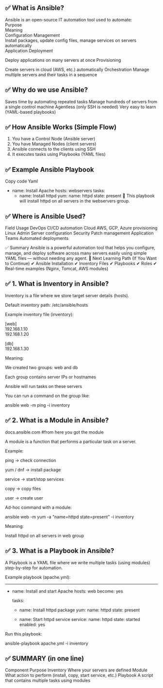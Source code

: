 ## ✅ What is Ansible?

Ansible is an open-source IT automation tool used to automate:
</br>
Purpose
</br>
Meaning
</br>
Configuration Management
</br>
Install packages, update config files, manage services on servers automatically
</br>
Application Deployment
</br>

Deploy applications on many servers at once
Provisioning

Create servers in cloud (AWS, etc.) automatically
Orchestration
Manage multiple servers and their tasks in a sequence

## ✅ Why do we use Ansible?
Saves time by automating repeated tasks
Manage hundreds of servers from a single control machine
Agentless (only SSH is needed)
Very easy to learn (YAML-based playbooks)

## ✅ How Ansible Works (Simple Flow)
1. You have a Control Node (Ansible server)
2. You have Managed Nodes (client servers)
3. Ansible connects to the clients using SSH
4. It executes tasks using Playbooks (YAML files)

## ✅ Example Ansible Playbook
Copy code
Yaml
- name: Install Apache
  hosts: webservers
  tasks:
    - name: Install httpd
      yum:
        name: httpd
        state: present
📌 This playbook will install httpd on all servers in the webservers group.

## ✅ Where is Ansible Used?
Field
Usage
DevOps
CI/CD automation
Cloud
AWS, GCP, Azure provisioning
Linux Admin
Server configuration
Security
Patch management
Application Teams
Automated deployments

✅ Summary
Ansible is a powerful automation tool that helps you configure, manage, and deploy software across many servers easily using simple YAML files — without needing any agent.
📌 Next Learning Path (If You Want to Continue)
✔ Ansible Installation
✔ Inventory Files
✔ Playbooks
✔ Roles
✔ Real-time examples (Nginx, Tomcat, AWS modules)


## ✅ 1. What is Inventory in Ansible?

Inventory is a file where we store target server details (hosts).

Default inventory path: /etc/ansible/hosts

Example inventory file (inventory):

[web]
</br>
192.168.1.10
</br>
192.168.1.20

[db]
</br>
192.168.1.30


Meaning:

We created two groups: web and db

Each group contains server IPs or hostnames

Ansible will run tasks on these servers

You can run a command on the group like:

ansible web -m ping -i inventory

## ✅ 2. What is a Module in Ansible?
docs.ansible.com #from here you got the module

A module is a function that performs a particular task on a server.

Example:

ping → check connection

yum / dnf → install package

service → start/stop services

copy → copy files

user → create user

Ad-hoc command with a module:

ansible web -m yum -a "name=httpd state=present" -i inventory


Meaning:

Install httpd on all servers in web group

## ✅ 3. What is a Playbook in Ansible?

A Playbook is a YAML file where we write multiple tasks (using modules) step-by-step for automation.

Example playbook (apache.yml):

---
- name: Install and start Apache
  hosts: web
  become: yes

  tasks:
  - name: Install httpd package
    yum:
    name: httpd
    state: present

  - name: Start httpd service
    service:
    name: httpd
    state: started
    enabled: yes


Run this playbook:

ansible-playbook apache.yml -i inventory

## ✅ SUMMARY (in one line)
Component	Purpose
Inventory	Where your servers are defined
Module	What action to perform (install, copy, start service, etc.)
Playbook	A script that contains multiple tasks using modules
